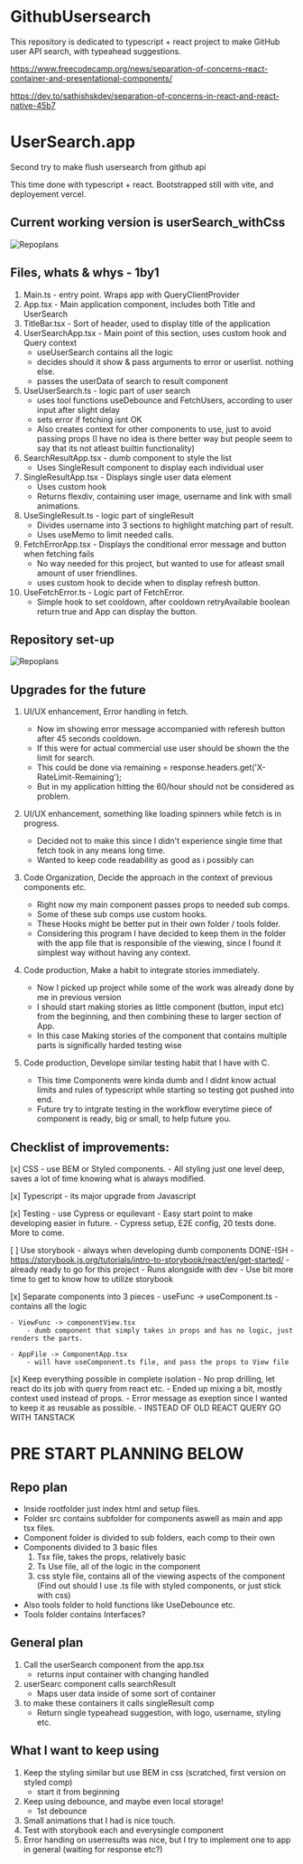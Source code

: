 # GithubUsersearch
This repository is dedicated to typescript + react project to make GitHub user API search, with typeahead suggestions.


https://www.freecodecamp.org/news/separation-of-concerns-react-container-and-presentational-components/

https://dev.to/sathishskdev/separation-of-concerns-in-react-and-react-native-45b7


# UserSearch.app
Second try to make flush usersearch from github api

This time done with typescript + react.
Bootstrapped still with vite, and deployement vercel.

## Current working version is userSearch_withCss

![Repoplans](order.drawio.svg)


## Files, whats & whys - 1by1

1. Main.ts - entry point. Wraps app with QueryClientProvider
2. App.tsx - Main application component, includes both Title and UserSearch
3. TitleBar.tsx - Sort of header, used to display title of the application
4. UserSearchApp.tsx - Main point of this section, uses custom hook and Query context
    - useUserSearch contains all the logic
    - decides should it show & pass arguments to error or userlist. nothing else.
    - passes the userData of search to result component
5. UseUserSearch.ts - logic part of user search
    - uses tool functions useDebounce and FetchUsers, according to user input after slight delay
    - sets error if fetching isnt OK
    - Also creates context for other components to use, just to avoid passing props (I have no idea is there better way but people seem to say that its not atleast builtin functionality)
6. SearchResultApp.tsx - dumb component to style the list
    - Uses SingleResult component to display each individual user
7. SingleResultApp.tsx - Displays single user data element
    - Uses custom hook
    - Returns flexdiv, containing user image, username and link with small animations.
8. UseSingleResult.ts - logic part of singleResult
    - Divides username into 3 sections to highlight matching part of result.
    - Uses useMemo to limit needed calls.
9. FetchErrorApp.tsx -  Displays the conditional error message and button when fetching fails
    - No way needed for this project, but wanted to use for atleast small amount of user friendlines.
    - uses custom hook to decide when to display refresh button.
10. UseFetchError.ts - Logic part of FetchError.
    - Simple hook to set cooldown, after cooldown retryAvailable boolean return true and App can display the button.

## Repository set-up
![Repoplans](Repository_plan.drawio.svg)




##  Upgrades for the future

1. UI/UX enhancement, Error handling in fetch.
    - Now im showing error message accompanied with referesh button after 45 seconds cooldown.
    - If this were for actual commercial use user should be shown the the limit for search.
    - This could be done via remaining = response.headers.get('X-RateLimit-Remaining');
    - But in my application hitting the 60/hour should not be considered as problem.

2. UI/UX enhancement, something like loading spinners while fetch is in progress.
    - Decided not to make this since I didn't experience single time that fetch took in any means long time.
    - Wanted to keep code readability as good as i possibly can

3. Code Organization, Decide the approach in the context of previous components etc.
    - Right now my main component passes props to needed sub comps.
    - Some of these sub comps use custom hooks.
    - These Hooks might be better put in their own folder / tools folder.
    - Considering this program I have decided to keep them in the folder with the app file that is responsible of the viewing, since I found it simplest way without having any context.

4. Code production, Make a habit to integrate stories immediately.
    - Now I picked up project while some of the work was already done by me in previous version
    - I should start making stories as little component (button, input etc) from the beginning, and then combining these to larger section of App.
    - In this case Making stories of the component that contains multiple parts is significally harded testing wise

5. Code production, Develope similar testing habit that I have with C.
    - This time Components were kinda dumb and I didnt know actual limits and rules of typescript while starting so testing got pushed into end.
    - Future try to intgrate testing in the workflow everytime piece of component is ready, big or small, to help future you.



## Checklist of improvements:

[x] CSS - use BEM or Styled components.
    - All styling just one level deep, saves a lot of time knowing what is always modified.

[x] Typescript - its major upgrade from Javascript

[x] Testing - use Cypress or equilevant
    - Easy start point to make developing easier in future.
    - Cypress setup, E2E config, 20 tests done. More to come.

[ ] Use storybook - always when developing dumb components DONE-ISH
    - https://storybook.js.org/tutorials/intro-to-storybook/react/en/get-started/
    - already ready to go for this project
    - Runs alongside with dev
    - Use bit more time to get to know how to utilize storybook

[x] Separate components into 3 pieces
    - useFunc -> useComponent.ts
        - contains all the logic

    - ViewFunc -> componentView.tsx
        - dumb component that simply takes in props and has no logic, just renders the parts.

    - AppFile -> ComponentApp.tsx
        - will have useComponent.ts file, and pass the props to View file

[x] Keep everything possible in complete isolation
    - No prop drilling, let react do its job with query from react etc.
        - Ended up mixing a bit, mostly context used instead of props.
        - Error message as exeption since I wanted to keep it as reusable as possible.
    - INSTEAD OF OLD REACT QUERY GO WITH TANSTACK

# PRE START PLANNING BELOW

## Repo plan

- Inside rootfolder just index html and setup files.
- Folder src contains subfolder for components aswell as main and app tsx files.
- Component folder is divided to sub folders, each comp to their own
- Components divided to 3 basic files
    1. Tsx file, takes the props, relatively basic
    2. Ts Use file, all of the logic in the component
    3. css style file, contains all of the viewing aspects of the component (Find out should I use .ts file with styled components, or just stick with css)
- Also tools folder to hold functions like UseDebounce etc.
- Tools folder contains Interfaces?

## General plan

1. Call the userSearch component from the app.tsx
    - returns input container with changing handled
2. userSearc component calls searchResult
    - Maps user data inside of some sort of container
3. to make these containers it calls singleResult comp
    - Return single typeahead suggestion, with logo, username, styling etc.

## What I want to keep using

1. Keep the styling similar but use BEM in css (scratched, first version on styled comp)
    - start it from beginning
2. Keep using debounce, and maybe even local storage!
    - 1st debounce
3. Small animations that I had is nice touch.
4. Test with storybook each and everysingle component
5. Error handing on userresults was nice, but I try to implement one to app in general (waiting for response etc?)